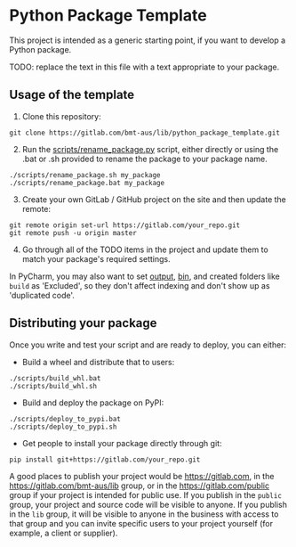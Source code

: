 # Python Package Template

This project is intended as a generic starting point, if you want to develop a Python package.

TODO: replace the text in this file with a text appropriate to your package.

## Usage of the template

1. Clone this repository:
```commandline
git clone https://gitlab.com/bmt-aus/lib/python_package_template.git
```
2. Run the [scripts/rename_package.py](scripts/rename_package.py) script, either directly or using the .bat or .sh provided to rename the package to your package name.
```commandline
./scripts/rename_package.sh my_package
./scripts/rename_package.bat my_package
```
3. Create your own GitLab / GitHub project on the site and then update the remote:
```commandline
git remote origin set-url https://gitlab.com/your_repo.git
git remote push -u origin master
```
4. Go through all of the TODO items in the project and update them to match your package's required settings.

In PyCharm, you may also want to set [output](output), [bin](bin), and created folders like `build` as 'Excluded', so they don't affect indexing and don't show up as 'duplicated code'.

## Distributing your package

Once you write and test your script and are ready to deploy, you can either:
- Build a wheel and distribute that to users:
```commandline
./scripts/build_whl.bat
./scripts/build_whl.sh
```
- Build and deploy the package on PyPI:
```commandline
./scripts/deploy_to_pypi.bat
./scripts/deploy_to_pypi.sh
```
- Get people to install your package directly through git:
```commandline
pip install git+https://gitlab.com/your_repo.git
```

A good places to publish your project would be https://gitlab.com, in the https://gitlab.com/bmt-aus/lib group, or in the https://gitlab.com/public group if your project is intended for public use. If you publish in the `public` group, your project and source code will be visible to anyone. If you publish in the `lib` group, it will be visible to anyone in the business with access to that group and you can invite specific users to your project yourself (for example, a client or supplier).
